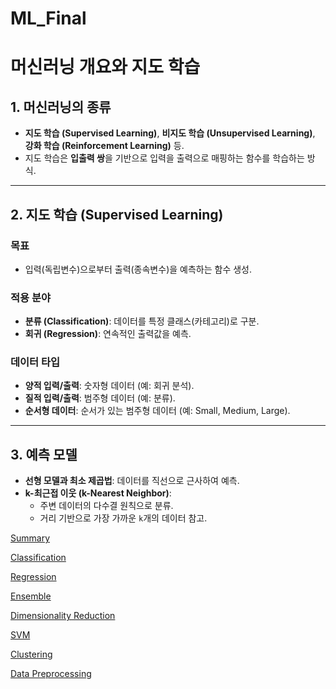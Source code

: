 # ML_Final

# 머신러닝 개요와 지도 학습

## 1. 머신러닝의 종류
- **지도 학습 (Supervised Learning)**, **비지도 학습 (Unsupervised Learning)**, **강화 학습 (Reinforcement Learning)** 등.
- 지도 학습은 **입출력 쌍**을 기반으로 입력을 출력으로 매핑하는 함수를 학습하는 방식.

---

## 2. 지도 학습 (Supervised Learning)
### 목표
- 입력(독립변수)으로부터 출력(종속변수)을 예측하는 함수 생성.

### 적용 분야
- **분류 (Classification)**: 데이터를 특정 클래스(카테고리)로 구분.
- **회귀 (Regression)**: 연속적인 출력값을 예측.

### 데이터 타입
- **양적 입력/출력**: 숫자형 데이터 (예: 회귀 분석).
- **질적 입력/출력**: 범주형 데이터 (예: 분류).
- **순서형 데이터**: 순서가 있는 범주형 데이터 (예: Small, Medium, Large).

---

## 3. 예측 모델
- **선형 모델과 최소 제곱법**: 데이터를 직선으로 근사하여 예측.
- **k-최근접 이웃 (k-Nearest Neighbor)**:
  - 주변 데이터의 다수결 원칙으로 분류.
  - 거리 기반으로 가장 가까운 `k`개의 데이터 참고.


[Summary](./summary.md)

[Classification](./5.lecture_classification.ipynb)

[Regression](./6.lecture_Regression.ipynb)

[Ensemble](./7.lecture_ensemble.ipynb)

[Dimensionality Reduction](./8.lecture_dimensionalitReduction.ipynb)

[SVM](./9.lecture_SVM.ipynb)

[Clustering](./10.lecture_clustering.ipynb)

[Data Preprocessing](./Data_Preprocessing.ipynb)